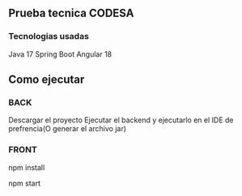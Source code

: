 ## Prueba tecnica CODESA

### Tecnologias usadas
Java 17
Spring Boot
Angular 18


## Como ejecutar

### BACK
Descargar el proyecto
Ejecutar el backend y ejecutarlo en el IDE de prefrencia(O generar el archivo jar)
### FRONT
npm install

npm start

